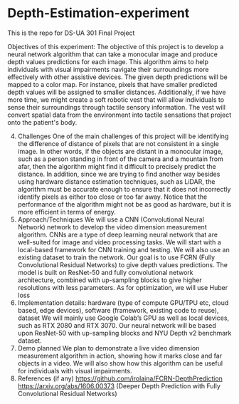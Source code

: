 # Depth-Estimation-experiment
This is the repo for DS-UA 301 Final Project

Objectives of this experiment:
The objective of this project is to develop a neural network algorithm that can take a monocular image and produce depth values predictions for each image. This algorithm aims to help individuals with visual impairments navigate their surroundings more effectively with other assistive devices. The given depth predictions will be mapped to a color map. For instance, pixels that have smaller predicted depth values will be assigned to smaller distances. Additionally, if we have more time, we might create a soft robotic vest that will allow individuals to sense their surroundings through tactile sensory information. The vest will convert spatial data from the environment into tactile sensations that project onto the patient's body.

4. Challenges
One of the main challenges of this project will be identifying the difference of distance of pixels that are not consistent in a single image. In other words, if the objects are distant in a monocular image, such as a person standing in front of the camera and a mountain from afar, then the algorithm might find it difficult to precisely predict the distance. In addition, since we are trying to find another way besides using hardware distance estimation techniques, such as LiDAR, the algorithm must be accurate enough to ensure that it does not incorrectly identify pixels as either too close or too far away. Notice that the performance of the algorithm might not be as good as hardware, but it is more efficient in terms of energy.
5. Approach/Techniques
We will use a CNN (Convolutional Neural Network) network to develop the video dimension measurement algorithm. CNNs are a type of deep learning neural network that are well-suited for image and video processing tasks. We will start with a local-based framework for CNN training and testing. We will also use an existing dataset to train the network. Our goal is to use FCRN (Fully Convolutional Residual Networks) to give depth values predictions. The model is built on ResNet-50 and fully convolutional network architecture, combined with up-sampling blocks to give higher resolutions with less parameters. As for optimization, we will use Huber loss 
6. Implementation details: hardware (type of compute GPU/TPU etc, cloud based, edge devices), software (framework, existing code to reuse), dataset
We will mainly use Google Colab’s GPU as well as local devices, such as RTX 2080 and RTX 3070. Our neural network will be based upon ResNet-50 with up-sampling blocks and NYU Depth v2 benchmark dataset.
7. Demo planned
We plan to demonstrate a live video dimension measurement algorithm in action, showing how it marks close and far objects in a video. We will also show how this algorithm can be useful for individuals with visual impairments.
8. References (if any)
https://github.com/irolaina/FCRN-DepthPrediction
https://arxiv.org/abs/1606.00373 (Deeper Depth Prediction with Fully Convolutional Residual Networks)
